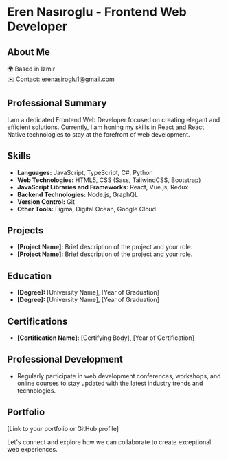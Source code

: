 # Eren Nasıroglu - Frontend Web Developer

## About Me
🌍  Based in Izmir  
✉️  Contact: [erenasiroglu1@gmail.com](mailto:erenasiroglu1@gmail.com)  

## Professional Summary
I am a dedicated Frontend Web Developer focused on creating elegant and efficient solutions. Currently, I am honing my skills in React and React Native technologies to stay at the forefront of web development.

## Skills
- **Languages:** JavaScript, TypeScript, C#, Python
- **Web Technologies:** HTML5, CSS (Sass, TailwindCSS, Bootstrap)
- **JavaScript Libraries and Frameworks:** React, Vue.js, Redux
- **Backend Technologies:** Node.js, GraphQL
- **Version Control:** Git
- **Other Tools:** Figma, Digital Ocean, Google Cloud

## Projects
- **[Project Name]:** Brief description of the project and your role.
- **[Project Name]:** Brief description of the project and your role.

## Education
- **[Degree]:** [University Name], [Year of Graduation]
- **[Degree]:** [University Name], [Year of Graduation]

## Certifications
- **[Certification Name]:** [Certifying Body], [Year of Certification]

## Professional Development
- Regularly participate in web development conferences, workshops, and online courses to stay updated with the latest industry trends and technologies.

## Portfolio
[Link to your portfolio or GitHub profile]

Let's connect and explore how we can collaborate to create exceptional web experiences.
